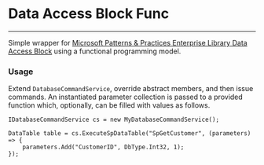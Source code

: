 # Data Access Block Func

----------

Simple wrapper for [Microsoft Patterns & Practices Enterprise Library Data Access Block](https://www.nuget.org/packages/EnterpriseLibrary.Data/) using a functional programming model.

### Usage

Extend `DatabaseCommandService`, override abstract members, and then issue commands.  An instantiated parameter collection is passed to a provided function which, optionally, can be filled with values as follows.

	IDatabaseCommandService cs = new MyDatabaseCommandService();

	DataTable table = cs.ExecuteSpDataTable("SpGetCustomer", (parameters) => {
		parameters.Add("CustomerID", DbType.Int32, 1);
	});
